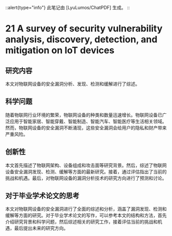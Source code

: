 ::alert{type="info"}
此笔记由 [LyuLumos/ChatPDF] 生成。
::

# 21 A survey of security vulnerability analysis, discovery, detection, and mitigation on IoT devices

## 研究内容
本文对物联网设备的安全漏洞分析、发现、检测和缓解进行了综述。

## 科学问题
随着物联网行业环境的繁荣，物联网设备的种类和数量迅速增长。物联网设备已广泛应用于智能家居、智能穿戴、智能制造、智能汽车、智能医疗等生活相关领域。然而，物联网设备的安全漏洞不断涌现，这些安全漏洞会给用户的隐私和财产带来严重风险。

## 创新性
本文首先描述了物联网架构、设备组成和攻击面等研究背景。然后，综述了物联网设备安全漏洞发现、检测、缓解等方面的最新研究。接着，通过评估指出了当前的挑战和机遇。最后，对物联网设备的漏洞分析技术的研究方向进行了预测和讨论。

## 对于毕业学术论文的思考
本文对物联网设备的安全漏洞进行了全面的综述和分析，涵盖了漏洞发现、检测和缓解等方面的研究。对于毕业学术论文的写作，可以参考本文的结构和方法，首先介绍研究背景和科学问题，然后综述相关的研究工作，接着评估当前的挑战和机遇，最后提出未来的研究方向。
